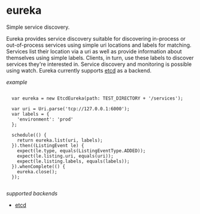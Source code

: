 eureka
======

Simple service discovery.

Eureka provides service discovery suitable for discovering in-process or out-of-process services using simple uri locations
and labels for matching. Services list their location via a uri as well as provide information about themselves using simple labels.
Clients, in turn, use these labels to discover services they're interested in.  Service discovery and monitoring is possible using watch. 
Eureka currently supports [etcd](https://github.com/coreos/etcd) as a backend.


*example*


```

  var eureka = new EtcdEureka(path: TEST_DIRECTORY + '/services');

  var uri = Uri.parse('tcp://127.0.0.1:6000');
  var labels = {
    'environment': 'prod'
  };

  schedule(() {
    return eureka.list(uri, labels);
  }).then((ListingEvent le) {
    expect(le.type, equals(ListingEventType.ADDED));
    expect(le.listing.uri, equals(uri));
    expect(le.listing.labels, equals(labels));
  }).whenComplete(() {
    eureka.close();
  });


```

_supported backends_
- [etcd](https://github.com/coreos/etcd)
